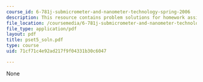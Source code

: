 ```yaml
---
course_id: 6-781j-submicrometer-and-nanometer-technology-spring-2006
description: This resource contains problem solutions for homework assignment 5.
file_location: /coursemedia/6-781j-submicrometer-and-nanometer-technology-spring-2006/71cf71c4e92ad217f9f04331b30c6047_pset5_soln.pdf
file_type: application/pdf
layout: pdf
title: pset5_soln.pdf
type: course
uid: 71cf71c4e92ad217f9f04331b30c6047

---
```

None